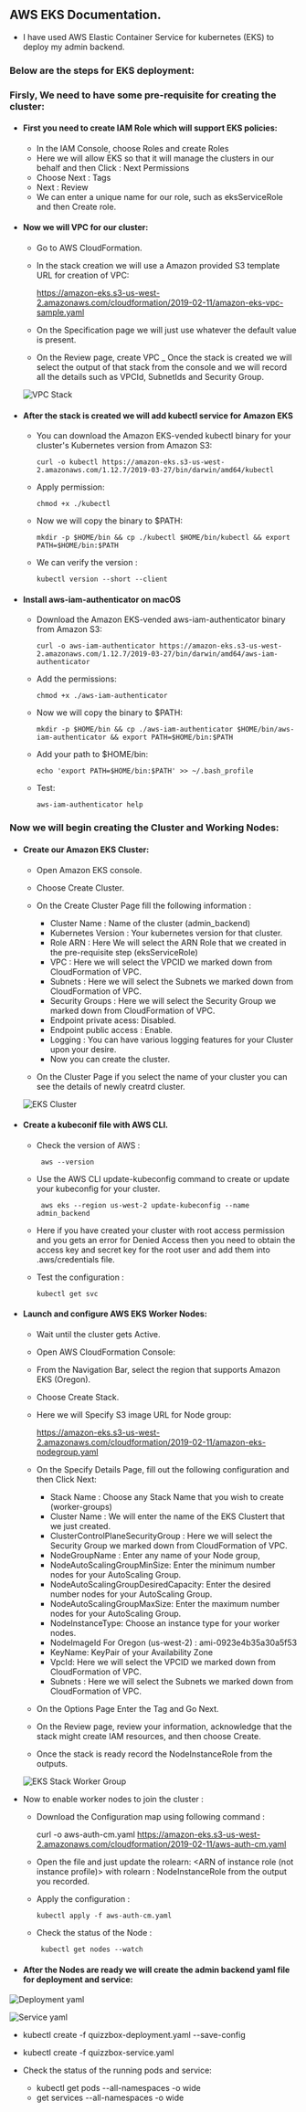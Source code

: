 ## AWS EKS Documentation.

* I have used AWS Elastic Container Service for kubernetes (EKS) to deploy my admin backend.

### Below are the steps for EKS deployment:

### Firsly, We need to have some pre-requisite for creating the cluster:

* #### First you need to create IAM Role which will support EKS policies:

  - In the IAM Console, choose Roles and create Roles
  - Here we will allow EKS so that it will manage the clusters in our behalf and then Click : Next Permissions
  - Choose Next : Tags
  - Next : Review
  - We can enter a unique name for our role, such as eksServiceRole and then Create role.
  
* #### Now we will VPC for our cluster:

  - Go to AWS CloudFormation.
  - In the stack creation we will use a Amazon provided S3 template URL for creation of VPC:  
  
    https://amazon-eks.s3-us-west-2.amazonaws.com/cloudformation/2019-02-11/amazon-eks-vpc-sample.yaml
    
  - On the Specification page we will just use whatever the default value is present.
  - On the Review page, create VPC
  _ Once the stack is created we will select the output of that stack from the console and we will record all the details such as VPCId, SubnetIds and Security Group.
  
  ![VPC Stack](https://github.com/nguyensjsu/sp19-281-the-a-team/blob/master/Images_AWS-EKS/VPC%20stack.png)
  
* #### After the stack is created we will add kubectl service for Amazon EKS
  
    - You can download the Amazon EKS-vended kubectl binary for your cluster's Kubernetes version from Amazon S3:  
    
          curl -o kubectl https://amazon-eks.s3-us-west-2.amazonaws.com/1.12.7/2019-03-27/bin/darwin/amd64/kubectl
    
    - Apply permission:  
          
          chmod +x ./kubectl  
          
    - Now we will copy the binary to $PATH:
    
          mkdir -p $HOME/bin && cp ./kubectl $HOME/bin/kubectl && export PATH=$HOME/bin:$PATH
          
    - We can verify the version :
    
          kubectl version --short --client
          
* #### Install aws-iam-authenticator on macOS

    - Download the Amazon EKS-vended aws-iam-authenticator binary from Amazon S3:
        
          curl -o aws-iam-authenticator https://amazon-eks.s3-us-west-2.amazonaws.com/1.12.7/2019-03-27/bin/darwin/amd64/aws-iam-authenticator
        
    - Add the permissions:
    
          chmod +x ./aws-iam-authenticator
        
    - Now we will copy the binary to $PATH:
    
          mkdir -p $HOME/bin && cp ./aws-iam-authenticator $HOME/bin/aws-iam-authenticator && export PATH=$HOME/bin:$PATH
        
    - Add your path to $HOME/bin:
    
          echo 'export PATH=$HOME/bin:$PATH' >> ~/.bash_profile
        
    - Test:
      
          aws-iam-authenticator help
       
### Now we will begin creating the Cluster and Working Nodes:
       
* #### Create our Amazon EKS Cluster:

  - Open Amazon EKS console.
  
  - Choose Create Cluster.
  
  - On the Create Cluster Page fill the following information :
    
     - Cluster Name : Name of the cluster (admin_backend)
     - Kubernetes Version : Your kubernetes version for that cluster.
     - Role ARN : Here We will select the ARN Role that we created in the pre-requisite step (eksServiceRole)
     - VPC : Here we will select the VPCID we marked down from CloudFormation of VPC.
     - Subnets : Here we will select the Subnets we marked down from CloudFormation of VPC.
     - Security Groups : Here we will select the Security Group we marked down from CloudFormation of VPC.
     - Endpoint private acess: Disabled.
     - Endpoint public access : Enable.
     - Logging : You can have various logging features for your Cluster upon your desire.
     - Now you can create the cluster.
     
  - On the Cluster Page if you select the name of your cluster you can see the details of newly creatrd cluster.
  
   ![EKS Cluster](https://github.com/nguyensjsu/sp19-281-the-a-team/blob/master/Images_AWS-EKS/cluster.png)
   
   
 * #### Create a kubeconif file with AWS CLI.
  
   - Check the version of AWS : 
   
          aws --version
      
   - Use the AWS CLI update-kubeconfig command to create or update your kubeconfig for your cluster.
    
          aws eks --region us-west-2 update-kubeconfig --name admin_backend
          
   - Here if you have created your cluster with root access permission and you gets an error for Denied Access then you need to obtain the access key and secret key for the root user and add them into .aws/credentials file.
      
   - Test the configuration : 
   
         kubectl get svc
         
* #### Launch and configure AWS EKS Worker Nodes:

  - Wait until the cluster gets Active.
  - Open AWS CloudFormation Console:
  - From the Navigation Bar, select the region that supports Amazon EKS (Oregon).
  - Choose Create Stack.
  - Here we will Specify S3 image URL for Node group:  
  
    https://amazon-eks.s3-us-west-2.amazonaws.com/cloudformation/2019-02-11/amazon-eks-nodegroup.yaml
  
  - On the Specify Details Page, fill out the following configuration and then Click Next:
  
      - Stack Name : Choose any Stack Name that you wish to create (worker-groups)
      - Cluster Name : We will enter the name of the EKS Clustert that we just created.
      - ClusterControlPlaneSecurityGroup : Here we will select the Security Group we marked down from CloudFormation of VPC.
      - NodeGroupName : Enter any name of your Node group,
      - NodeAutoScalingGroupMinSize: Enter the minimum number nodes for your AutoScaling Group.
      - NodeAutoScalingGroupDesiredCapacity: Enter the desired number nodes for your AutoScaling Group.
      - NodeAutoScalingGroupMaxSize: Enter the maximum number nodes for your AutoScaling Group.
      - NodeInstanceType: Choose an instance type for your worker nodes.
      - NodeImageId For Oregon (us-west-2) :  ami-0923e4b35a30a5f53
      - KeyName: KeyPair of your Availability Zone
      - VpcId: Here we will select the VPCID we marked down from CloudFormation of VPC.
      - Subnets : Here we will select the Subnets we marked down from CloudFormation of VPC.
      
   - On the Options Page Enter the Tag and Go Next.
   - On the Review page, review your information, acknowledge that the stack might create IAM resources, and then choose Create.
   - Once the stack is ready record the NodeInstanceRole from the outputs.
   
   ![EKS Stack Worker Group](https://github.com/nguyensjsu/sp19-281-the-a-team/blob/master/Images_AWS-EKS/Workergroups.png)

 * Now to enable worker nodes to join the cluster : 
 
    - Download the Configuration map using following command : 
    
      curl -o aws-auth-cm.yaml https://amazon-eks.s3-us-west-2.amazonaws.com/cloudformation/2019-02-11/aws-auth-cm.yaml
      
    - Open the file and just update the rolearn: <ARN of instance role (not instance profile)> with rolearn : NodeInstanceRole from the output you recorded.
    
    - Apply the configuration : 
    
          kubectl apply -f aws-auth-cm.yaml
     
     - Check the status of the Node : 
     
            kubectl get nodes --watch
      
* #### After the Nodes are ready we will create the admin backend yaml file for deployment and service: 

![Deployment yaml](https://github.com/nguyensjsu/sp19-281-the-a-team/blob/master/Images_AWS-EKS/quizzbox-deployment.png)

![Service yaml](https://github.com/nguyensjsu/sp19-281-the-a-team/blob/master/Images_AWS-EKS/quizzbox-service.png)

 * kubectl create -f quizzbox-deployment.yaml --save-config
 * kubectl create -f quizzbox-service.yaml
 
 * Check the status of the running pods and service: 
 
    - kubectl get pods --all-namespaces -o wide
    - get services --all-namespaces -o wide


      
      
  
     
  
        
    
    
    
    
    
    
    
    
    
    
    
    
    
    
    
